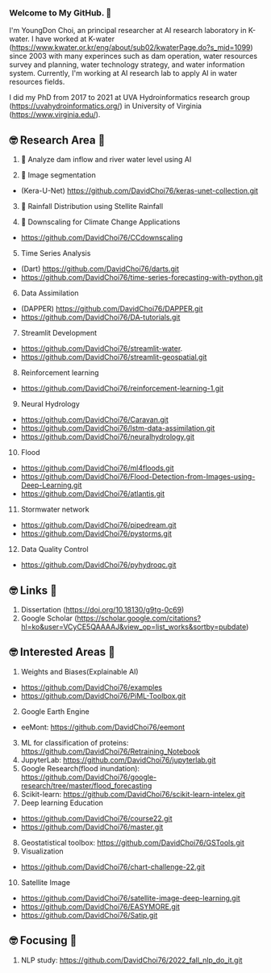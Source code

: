 ### Welcome to My GitHub. 👋

I'm YoungDon Choi, an principal researcher at AI research laboratory in K-water. I have worked at K-water (https://www.kwater.or.kr/eng/about/sub02/kwaterPage.do?s_mid=1099) since 2003 with many experinces such as dam operation, water resources survey and planning, water technology strategy, and water information system.
Currently, I'm working at AI research lab to apply AI in water resources fields. 

I did my PhD from 2017 to 2021 at UVA Hydroinformatics research group (https://uvahydroinformatics.org/) in University of Virginia (https://www.virginia.edu/).

## :nerd_face: Research Area :thinking:
1. 🔭 Analyze dam inflow and river water level using AI

2. 🌱 Image segmentation
 - (Kera-U-Net) https://github.com/DavidChoi76/keras-unet-collection.git

3. 👯 Rainfall Distribution using Stellite Rainfall

4. 🔭 Downscaling for Climate Change Applications
 - https://github.com/DavidChoi76/CCdownscaling
 
5. Time Series Analysis
 - (Dart) https://github.com/DavidChoi76/darts.git
 - https://github.com/DavidChoi76/time-series-forecasting-with-python.git
 
6. Data Assimilation
 - (DAPPER) https://github.com/DavidChoi76/DAPPER.git
 - https://github.com/DavidChoi76/DA-tutorials.git
 
7. Streamlit Development
 - https://github.com/DavidChoi76/streamlit-water.
 - https://github.com/DavidChoi76/streamlit-geospatial.git 

8. Reinforcement learning
 - https://github.com/DavidChoi76/reinforcement-learning-1.git
 
9. Neural Hydrology
 - https://github.com/DavidChoi76/Caravan.git
 - https://github.com/DavidChoi76/lstm-data-assimilation.git
 - https://github.com/DavidChoi76/neuralhydrology.git
 
10. Flood
 - https://github.com/DavidChoi76/ml4floods.git
 - https://github.com/DavidChoi76/Flood-Detection-from-Images-using-Deep-Learning.git
 - https://github.com/DavidChoi76/atlantis.git
 
11. Stormwater network
 - https://github.com/DavidChoi76/pipedream.git
 - https://github.com/DavidChoi76/pystorms.git
 
12. Data Quality Control
 -  https://github.com/DavidChoi76/pyhydroqc.git
 
## :nerd_face: Links :thinking:
1. Dissertation (https://doi.org/10.18130/g9tg-0c69)
2. Google Scholar (https://scholar.google.com/citations?hl=ko&user=VCyCE5QAAAAJ&view_op=list_works&sortby=pubdate)


## :nerd_face: Interested Areas :thinking:
1. Weights and Biases(Explainable AI)
 - https://github.com/DavidChoi76/examples
 - https://github.com/DavidChoi76/PiML-Toolbox.git
2. Google Earth Engine
  - eeMont: https://github.com/DavidChoi76/eemont
3. ML for classification of proteins: https://github.com/DavidChoi76/Retraining_Notebook
4. JupyterLab: https://github.com/DavidChoi76/jupyterlab.git
5. Google Research(flood inundation): https://github.com/DavidChoi76/google-research/tree/master/flood_forecasting
6. Scikit-learn: https://github.com/DavidChoi76/scikit-learn-intelex.git
7. Deep learning Education
 - https://github.com/DavidChoi76/course22.git
 - https://github.com/DavidChoi76/master.git
8. Geostatistical toolbox: https://github.com/DavidChoi76/GSTools.git
9. Visualization
 - https://github.com/DavidChoi76/chart-challenge-22.git
10. Satellite Image
 - https://github.com/DavidChoi76/satellite-image-deep-learning.git
 - https://github.com/DavidChoi76/EASYMORE.git
 - https://github.com/DavidChoi76/Satip.git

## :nerd_face: Focusing :thinking:
1. NLP study: https://github.com/DavidChoi76/2022_fall_nlp_do_it.git
